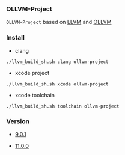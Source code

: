 ### OLLVM-Project

`OLLVM-Project` based on [LLVM](https://github.com/llvm/llvm-project) and [OLLVM](https://github.com/obfuscator-llvm/obfuscator)

### Install 
* clang
```
./llvm_build_sh.sh clang ollvm-project
```

* xcode project
```
./llvm_build_sh.sh xcode ollvm-project
```

* xcode toolchain
```
./llvm_build_sh.sh toolchain ollvm-project
```


### Version
* [9.0.1](https://github.com/TannerJin/ollvm-project/tree/release/9.x)    

* [11.0.0](https://github.com/TannerJin/ollvm-project/tree/release/11.0)
